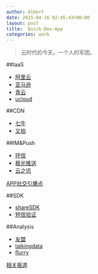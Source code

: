 ```yaml
---
author: Albert
date: 2015-04-16 02:45:43+00:00
layout: post
title:	Quick·Dev·App
categories: work
---
```


> 云时代的今天，一个人的军团。

##IaaS

* [阿里云](http://www.aliyun.com/)
* [亚马逊](http://aws.amazon.com/cn/)
* [青云](https://www.qingcloud.com/)
* [ucloud](https://www.qingcloud.com/)

##CDN

* [七牛](http://www.qiniu.com/)
* [又拍](https://www.upyun.com)


##IM&Push

* [环信](http://www.easemob.com/)
* [极光推送](https://www.jpush.cn/)
* [云之讯](http://www.ucpaas.com/)

[APP社交引爆点](http://www.domarketing.org/html/2012/yd_0422/3941.html)

##SDK

* [shareSDK](http://sharesdk.mob.com/)
* [短信验证](http://mob.com/sms)

##Analysis

* [友盟](http://www.umeng.com/)
* [talkingdata](https://www.talkingdata.com/)
* [flurry](http://www.flurry.com/)

[相关报道](http://www.domarketing.org/html/2012/yd_0508/4311.html)
